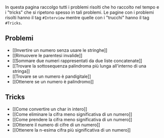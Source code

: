 In questa pagina raccolgo tutti i problemi risolti che ho raccolto nel tempo e i "tricks" che si ripetono spesso in tali problemi.
Le pagine con i problemi risolti hanno il tag `#Interview` mentre quelle con i "trucchi" hanno il tag `#Tricks`.

## Problemi

- [[Invertire un numero senza usare le stringhe]]
- [[Rimuovere le parentesi invalide]]
- [[Sommare due numeri rappresentati da due liste concatenate]]
- [[Trovare la sottosequenza palindroma più lunga all'interno di una stringa]]
- [[Trovare se un numero è pandigitale]]
- [[Ottenere se un numero è palindromo]]

## Tricks
- [[Come convertire un char in intero]]
- [[Come eliminare la cifra meno significativa di un numero]]
- [[Come prendere la cifra meno significativa di un numero]]
- [[Ottenere il numero di cifre di un numero]]
- [[Ottenere la n-esima cifra più significativa di un numero]]